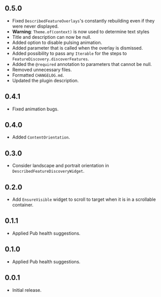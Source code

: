 ## 0.5.0

* Fixed `DescribedFeatureOverlays`'s constantly rebuilding even if they were never displayed.
* **Warning**: `Theme.of(context)` is now used to determine text styles
* Title and description can now be null.
* Added option to disable pulsing animation.
* Added parameter that is called when the overlay is dismissed.
* Added possibility to pass any `Iterable` for the steps to `FeatureDiscovery.discoverFeatures`.
* Added the `@required` annotation to parameters that cannot be null.
* Removed unnecessary files.
* Formatted `CHANGELOG.md`.
* Updated the plugin description.

## 0.4.1

* Fixed animation bugs.

## 0.4.0

* Added `ContentOrientation`.

## 0.3.0

* Consider landscape and portrait orientation in `DescribedFeatureDiscoveryWidget`.

## 0.2.0

* Add `EnsureVisible` widget to scroll to target when it is in a scrollable container.

## 0.1.1

* Applied Pub health suggestions.

## 0.1.0

* Applied Pub health suggestions.

## 0.0.1

* Initial release.
